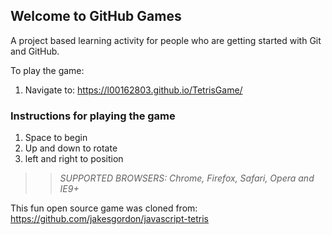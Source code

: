 ## Welcome to GitHub Games

A project based learning activity for people who are getting started with Git and GitHub.

To play the game:
1. Navigate to: https://l00162803.github.io/TetrisGame/


### Instructions for playing the game

1. Space to begin
2. Up and down to rotate
3. left and right to position

>> _*SUPPORTED BROWSERS*: Chrome, Firefox, Safari, Opera and IE9+_

This fun open source game was cloned from: https://github.com/jakesgordon/javascript-tetris
